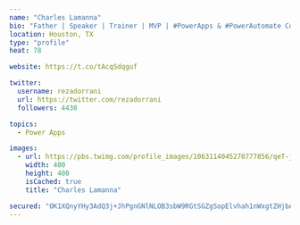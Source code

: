 ```yaml
---
name: "Charles Lamanna"
bio: "Father | Speaker | Trainer | MVP | #PowerApps & #PowerAutomate Community Super User | YouTuber Right-pointing triangle http://youtube.com/c/rezadorrani | Learn - Share - Clockwise rightwards and leftwards open circle arrows"
location: Houston, TX
type: "profile"
heat: 78

website: https://t.co/tAcqSdqguf

twitter:
  username: rezadorrani
  url: https://twitter.com/rezadorrani
  followers: 4438

topics:
  - Power Apps

images:
  - url: https://pbs.twimg.com/profile_images/1063114045270777856/qeT-jpWr_400x400.jpg
    width: 400
    height: 400
    isCached: true
    title: "Charles Lamanna"

secured: "OK1XQnyYHy3AdQ3j+JhPgnGNlNLOB3sbW9RGtSGZgSopElvhah1nWxgtZHjbATnQaLQirSbHRCrYjRppbVp98UIRN3IcI/2L90NBe0BBGKNf5y1Vdt+0ViWLj1YcB9ioRYVdgiXoSGenRoIpm82yjdxXNCjq9NFXJq8Ksu9liSvrrWKg7nO/hA+G6qH/ir77lmN29pHLkpN+8FLVDdorHOoRAqBmd+C0keXMmejqAoM+KVceRtaGMypKbrOeIj+2P2VGuZ4DoRghG0YPt1MlrfQ6O0nH09jgHssVFdQcQ4eXAZs8wH3zrwXFwcP7iLh+219+NfChZCsNFVCWErgwevVeIlvTqPlr0h1U/uyQ5AeD9CQ9/eA4iQFXEFaCHy//w8HPfJiXIIZGunLg1qxuibNm8w3wY5lEgBToH9q3+Yo=;Y+3NFdFH2Y9y7SIbcqvZiQ=="
---
```


